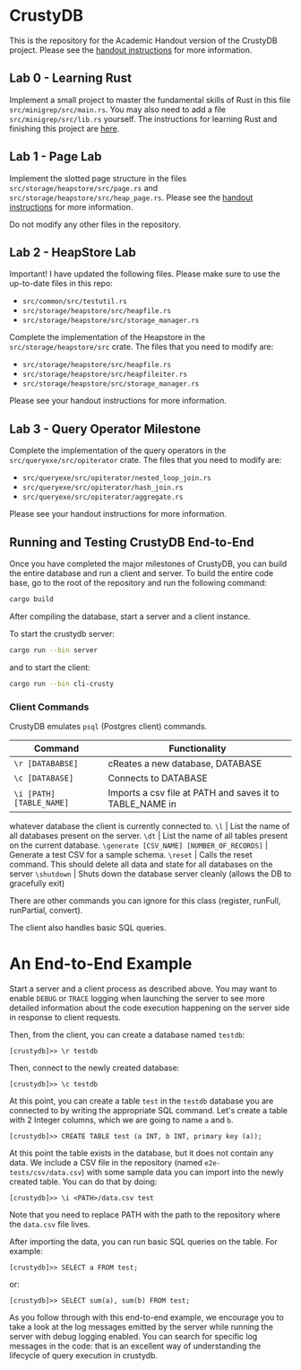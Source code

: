 # CrustyDB

This is the repository for the Academic Handout version of the CrustyDB project.
Please see the [handout instructions](docs/) for more information.

## Lab 0 - Learning Rust

Implement a small project to master the fundamental skills of Rust in this file `src/minigrep/src/main.rs`. You may also need to add a file `src/minigrep/src/lib.rs` yourself. The instructions for learning Rust and finishing this project are [here](src/minigrep/README.md). 

## Lab 1 - Page Lab

Implement the slotted page structure in the files `src/storage/heapstore/src/page.rs` 
and `src/storage/heapstore/src/heap_page.rs`. 
Please see the [handout instructions](docs/lab1-heappage.md) for more information.

Do not modify any other files in the repository.

## Lab 2 - HeapStore Lab
Important! I have updated the following files. Please make sure to use the up-to-date files in this repo:

- `src/common/src/testutil.rs`
- `src/storage/heapstore/src/heapfile.rs`
- `src/storage/heapstore/src/storage_manager.rs`

Complete the implementation of the Heapstore in the `src/storage/heapstore/src`
crate. The files that you need to modify are:

- `src/storage/heapstore/src/heapfile.rs`
- `src/storage/heapstore/src/heapfileiter.rs`
- `src/storage/heapstore/src/storage_manager.rs`

Please see your handout instructions for more information.

## Lab 3 - Query Operator Milestone
Complete the implementation of the query operators in the `src/queryexe/src/opiterator`
crate. The files that you need to modify are:

- `src/queryexe/src/opiterator/nested_loop_join.rs`
- `src/queryexe/src/opiterator/hash_join.rs`
- `src/queryexe/src/opiterator/aggregate.rs`

Please see your handout instructions for more information.

## Running and Testing CrustyDB End-to-End

Once you have completed the major milestones of CrustyDB, you can build the
entire database and run a client and server. To build the entire code base, go
to the root of the repository and run the following command:

```bash
cargo build
```

After compiling the database, start a server and a client instance.

To start the crustydb server:

```bash
cargo run --bin server
```

and to start the client:

```bash
cargo run --bin cli-crusty
```

### Client Commands

CrustyDB emulates `psql` (Postgres client) commands.

Command | Functionality
---------|--------------
`\r [DATABABSE]` | cReates a new database, DATABASE
`\c [DATABASE]` | Connects to DATABASE
`\i [PATH] [TABLE_NAME]` | Imports a csv file at PATH and saves it to TABLE_NAME in 
whatever database the client is currently connected to.
`\l` | List the name of all databases present on the server.
`\dt` | List the name of all tables present on the current database.
`\generate [CSV_NAME] [NUMBER_OF_RECORDS]` | Generate a test CSV for a sample schema.
`\reset` | Calls the reset command. This should delete all data and state for all databases on the server
`\shutdown` |  Shuts down the database server cleanly (allows the DB to gracefully exit)

There are other commands you can ignore for this class (register, runFull, runPartial, convert).

The client also handles basic SQL queries.

# An End-to-End Example

Start a server and a client process as described above. You may want to 
enable `DEBUG` or `TRACE` logging when launching the server to see more detailed
information about the code execution happening on the server side in 
response to client requests.

Then, from the client, you can create a database named `testdb`:

```
[crustydb]>> \r testdb 
```

Then, connect to the newly created database:

```
[crustydb]>> \c testdb
```

At this point, you can create a table `test` in the `testdb` database you are
connected to by writing the appropriate SQL command. Let's create a table with 2
Integer columns, which we are going to name `a` and `b`.

```
[crustydb]>> CREATE TABLE test (a INT, b INT, primary key (a));
```

At this point the table exists in the database, but it does not contain any
data. We include a CSV file in the repository (named `e2e-tests/csv/data.csv`)
with some sample data you can import into the newly created table. You can do
that by doing:

```
[crustydb]>> \i <PATH>/data.csv test
```

Note that you need to replace PATH with the path to the repository where the
`data.csv` file lives.

After importing the data, you can run basic SQL queries on the table. For
example:

```
[crustydb]>> SELECT a FROM test;
```

or:

```
[crustydb]>> SELECT sum(a), sum(b) FROM test;
```

As you follow through with this end-to-end example, we encourage you to take a
look at the log messages emitted by the server while running the server with
debug logging enabled. You can search for specific log messages in the code: that is an excellent way of understanding the lifecycle of query execution in crustydb.
